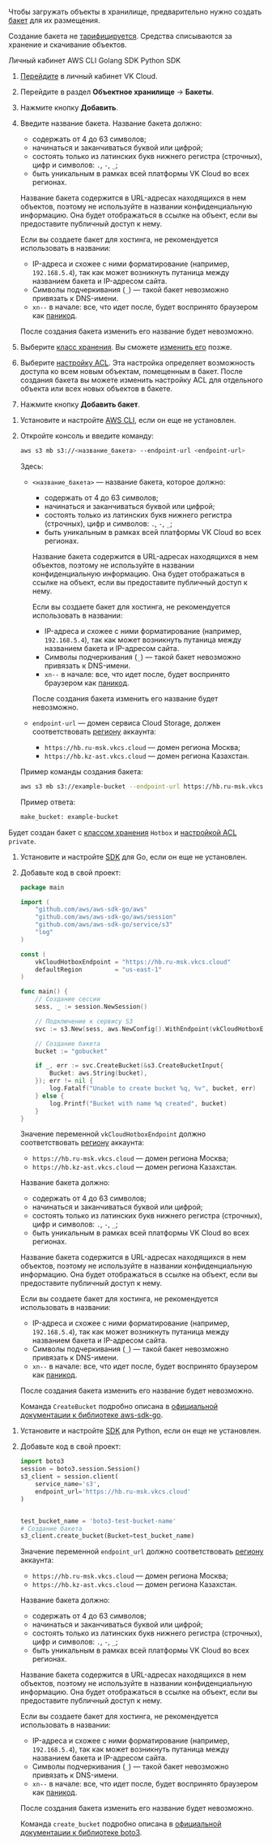 Чтобы загружать объекты в хранилище, предварительно нужно создать [бакет](../../../references#baket) для их размещения.

<warn>

Создание бакета не [тарифицируется](../../../tariffication/). Средства списываются за хранение и скачивание объектов.

</warn>

<tabs>
<tablist>
<tab>Личный кабинет</tab>
<tab>AWS CLI</tab>
<tab>Golang SDK</tab>
<tab>Python SDK</tab>
</tablist>
<tabpanel>

1. [Перейдите](https://mcs.mail.ru/app/) в личный кабинет VK Cloud.
1. Перейдите в раздел **Объектное хранилище** → **Бакеты**.
1. Нажмите кнопку **Добавить**.
1. Введите название бакета. Название бакета должно:

   - содержать от 4 до 63 символов;
   - начинаться и заканчиваться буквой или цифрой;
   - состоять только из латинских букв нижнего регистра (строчных), цифр и символов: `.`, `-`, `_`;
   - быть уникальным в рамках всей платформы VK Cloud во всех регионах.

   Название бакета содержится в URL-адресах находящихся в нем объектов, поэтому не используйте в названии конфиденциальную информацию. Она будет отображаться в ссылке на объект, если вы предоставите публичный доступ к нему.

   Если вы создаете бакет для хостинга, не рекомендуется использовать в названии:

   - IP-адреса и схожее с ними форматирование (например, `192.168.5.4`), так как может возникнуть путаница между названием бакета и IP-адресом сайта.
   - Символы подчеркивания (`_`) — такой бакет невозможно привязать к DNS-имени.
   - `xn--` в начале: все, что идет после, будет воспринято браузером как [паникод](https://ru.wikipedia.org/wiki/Punycode).

   После создания бакета изменить его название будет невозможно.

1. Выберите [класс хранения](../../../references#klass_hraneniya). Вы сможете [изменить его](../../change-storage-class) позже.
1. Выберите [настройку ACL](../../../instructions/access-management/s3-acl#fiksirovannyy_acl). Эта настройка определяет возможность доступа ко всем новым объектам, помещенным в бакет. После создания бакета вы можете изменить настройку ACL для отдельного объекта или всех новых объектов в бакете.
1. Нажмите кнопку **Добавить бакет**.

</tabpanel>
<tabpanel>

1. Установите и настройте [AWS CLI](../../../storage-connecting/s3-cli), если он еще не установлен.

2. Откройте консоль и введите команду:

   ```bash
   aws s3 mb s3://<название_бакета> --endpoint-url <endpoint-url>
   ```

   Здесь:

      - `<название_бакета>` — название бакета, которое должно:

         - содержать от 4 до 63 символов;
         - начинаться и заканчиваться буквой или цифрой;
         - состоять только из латинских букв нижнего регистра (строчных), цифр и символов: `.`, `-`, `_`;
         - быть уникальным в рамках всей платформы VK Cloud во всех регионах.

         Название бакета содержится в URL-адресах находящихся в нем объектов, поэтому не используйте в названии конфиденциальную информацию. Она будет отображаться в ссылке на объект, если вы предоставите публичный доступ к нему.

         Если вы создаете бакет для хостинга, не рекомендуется использовать в названии:

         - IP-адреса и схожее с ними форматирование (например, `192.168.5.4`), так как может возникнуть путаница между названием бакета и IP-адресом сайта.
         - Символы подчеркивания (`_`) — такой бакет невозможно привязать к DNS-имени.
         - `xn--` в начале: все, что идет после, будет воспринято браузером как [паникод](https://ru.wikipedia.org/wiki/Punycode).

         После создания бакета изменить его название будет невозможно.

      - `endpoint-url` — домен сервиса Cloud Storage, должен соответствовать [региону](../../../../account/concepts/regions) аккаунта:

         - `https://hb.ru-msk.vkcs.cloud` — домен региона Москва;
         - `https://hb.kz-ast.vkcs.cloud` — домен региона Казахстан.

   Пример команды создания бакета:

   ```bash
   aws s3 mb s3://example-bucket --endpoint-url https://hb.ru-msk.vkcs.cloud
   ```

   Пример ответа:

   ```bash
   make_bucket: example-bucket
   ```

Будет создан бакет с [классом хранения](../../../references#klass_hraneniya) `Hotbox` и [настройкой ACL](../../../instructions/access-management/s3-acl#fiksirovannyy_acl) `private`.

</tabpanel>
<tabpanel>

1. Установите и настройте [SDK](../../../storage-connecting/s3-sdk) для Go, если он еще не установлен.

2. Добавьте код в свой проект:

   ```go
   package main

   import (
	   "github.com/aws/aws-sdk-go/aws"
	   "github.com/aws/aws-sdk-go/aws/session"
	   "github.com/aws/aws-sdk-go/service/s3"
	   "log"
   )

   const (
	   vkCloudHotboxEndpoint = "https://hb.ru-msk.vkcs.cloud"
	   defaultRegion         = "us-east-1"
   )

   func main() {
	   // Создание сессии
	   sess, _ := session.NewSession()

	   // Подключение к сервису S3
	   svc := s3.New(sess, aws.NewConfig().WithEndpoint(vkCloudHotboxEndpoint).WithRegion(defaultRegion))

	   // Создание бакета
	   bucket := "gobucket"

	   if _, err := svc.CreateBucket(&s3.CreateBucketInput{
		   Bucket: aws.String(bucket),
	   }); err != nil {
		   log.Fatalf("Unable to create bucket %q, %v", bucket, err)
	   } else {
		   log.Printf("Bucket with name %q created", bucket)
	   }
   }
   ```

   Значение переменной `vkCloudHotboxEndpoint` должно соответствовать [региону](../../../../account/concepts/regions) аккаунта:

   - `https://hb.ru-msk.vkcs.cloud` — домен региона Москва;
   - `https://hb.kz-ast.vkcs.cloud` — домен региона Казахстан.

   Название бакета должно:

   - содержать от 4 до 63 символов;
   - начинаться и заканчиваться буквой или цифрой;
   - состоять только из латинских букв нижнего регистра (строчных), цифр и символов: `.`, `-`, `_`;
   - быть уникальным в рамках всей платформы VK Cloud во всех регионах.

   Название бакета содержится в URL-адресах находящихся в нем объектов, поэтому не используйте в названии конфиденциальную информацию. Она будет отображаться в ссылке на объект, если вы предоставите публичный доступ к нему.

   Если вы создаете бакет для хостинга, не рекомендуется использовать в названии:

   - IP-адреса и схожее с ними форматирование (например, `192.168.5.4`), так как может возникнуть путаница между названием бакета и IP-адресом сайта.
   - Символы подчеркивания (`_`) — такой бакет невозможно привязать к DNS-имени.
   - `xn--` в начале: все, что идет после, будет воспринято браузером как [паникод](https://ru.wikipedia.org/wiki/Punycode).

   После создания бакета изменить его название будет невозможно.

   Команда `CreateBucket` подробно описана в [официальной документации к библиотеке aws-sdk-go](https://docs.aws.amazon.com/sdk-for-go/api/service/s3/#S3.CreateBucket).

</tabpanel>
<tabpanel>

1. Установите и настройте [SDK](../../../storage-connecting/s3-sdk) для Python, если он еще не установлен.

2. Добавьте код в свой проект:

   ```python
   import boto3
   session = boto3.session.Session()
   s3_client = session.client(
       service_name='s3',
       endpoint_url='https://hb.ru-msk.vkcs.cloud'
   )


   test_bucket_name = 'boto3-test-bucket-name'
   # Создание бакета
   s3_client.create_bucket(Bucket=test_bucket_name)
   ```

   Значение переменной `endpoint_url` должно соответствовать [региону](../../../../account/concepts/regions) аккаунта:

   - `https://hb.ru-msk.vkcs.cloud` — домен региона Москва;
   - `https://hb.kz-ast.vkcs.cloud` — домен региона Казахстан.

   Название бакета должно:

   - содержать от 4 до 63 символов;
   - начинаться и заканчиваться буквой или цифрой;
   - состоять только из латинских букв нижнего регистра (строчных), цифр и символов: `.`, `-`, `_`;
   - быть уникальным в рамках всей платформы VK Cloud во всех регионах.

   Название бакета содержится в URL-адресах находящихся в нем объектов, поэтому не используйте в названии конфиденциальную информацию. Она будет отображаться в ссылке на объект, если вы предоставите публичный доступ к нему.

   Если вы создаете бакет для хостинга, не рекомендуется использовать в названии:

   - IP-адреса и схожее с ними форматирование (например, `192.168.5.4`), так как может возникнуть путаница между названием бакета и IP-адресом сайта.
   - Символы подчеркивания (`_`) — такой бакет невозможно привязать к DNS-имени.
   - `xn--` в начале: все, что идет после, будет воспринято браузером как [паникод](https://ru.wikipedia.org/wiki/Punycode).

   После создания бакета изменить его название будет невозможно.

   Команда `create_bucket` подробно описана в [официальной документации к библиотеке boto3](https://boto3.amazonaws.com/v1/documentation/api/latest/reference/services/s3.html?highlight=delete_objects#S3.Client.create_bucket).

</tabpanel>
</tabs>
